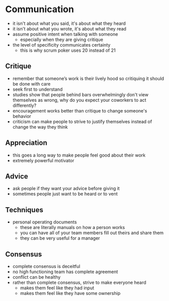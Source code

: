 # Communication

- it isn't about what you said, it's about what they heard
- it isn't about what you wrote, it's about what they read
- assume positive intent when talking with someone
  - especially when they are giving critique
- the level of specificity communicates certainty
  - this is why scrum poker uses 20 instead of 21

## Critique
- remember that someone’s work is their lively hood so critiquing it should be done with care
- seek first to understand
- studies show that people behind bars overwhelmingly don't view themselves as wrong, why do you expect your coworkers to act differently?
- encouragement works better than critique to change someone's behavior
- criticism can make people to strive to justify themselves instead of change the way they think

## Appreciation
- this goes a long way to make people feel good about their work
- extremely powerful motivator

## Advice
- ask people if they want your advice before giving it
- sometimes people just want to be heard or to vent

## Techniques
- personal operating documents
  - these are literally manuals on how a person works
  - you can have all of your team members fill out theirs and share them
  - they can be very useful for a manager

## Consensus
- complete consensus is deceitful
- no high functioning team has complete agreement
- conflict can be healthy
- rather than complete consensus, strive to make everyone heard
  - makes them feel like they had input
  - makes them feel like they have some ownership